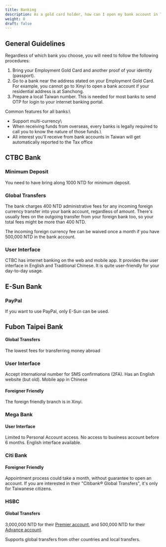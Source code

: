 ```yaml
---
title: Banking
description: As a gold card holder, how can I open my bank account in Taiwan?
weight: 8
draft: false
---
```

## General Guidelines

Regardless of which bank you choose, you will need to follow the following procedures:

1. Bring your Employment Gold Card and another proof of your identity (passport).
2. Go to a bank near the address stated on your Employment Gold Card. For example, you cannot go to Xinyi to open a bank account if your residential address is at Sanchong.
3. Prepare a local Taiwan number. This is needed for most banks to send OTP for login to your internet banking portal.



Common features for all banks:\
- Support multi-currency\
- When receiving funds from overseas, every banks is legally required to call you to know the nature of those funds.\
- All interest you'll receive from bank accounts in Taiwan will get automatically reported to the Tax office

## CTBC Bank

### Minimum Deposit

You need to have bring along 1000 NTD for minimum deposit. 

### Global Transfers

The bank charges 400 NTD administrative fees for any incoming foreign currency transfer into your bank account, regardless of amount. There's usually fees on the outgoing transfer from your foreign bank too, so your total fees might be more than 400 NTD. 

The incoming foreign currency fee can be waived once a month if you have 500,000 NTD in the bank account. 

### User Interface

CTBC has internet banking on the web and mobile app. It provides the user interface in English and Traditional Chinese. It is quite user-friendly for your day-to-day usage.

## E-Sun Bank

### PayPal

If you want to use PayPal, only E-Sun can be used. 

## Fubon Taipei Bank

#### Global Transfers

The lowest fees for transferring money abroad

### User Interface

Accept international number for SMS confirmations (2FA). Has an English website (but old). Mobile app in Chinese

#### Foreigner Friendly

The foreign friendly branch is in Xinyi.

### Mega Bank

#### User Interface

Limited to Personal Account access. No access to business account before 6 months. English interface available.

### Citi Bank

#### Foreigner Friendly

Appointment process could take a month, without guarantee to open an account. If you are interested in their "Citibank® Global Transfers", it's only for Taiwanese citizens.

### HSBC

#### Global Transfers

3,000,000 NTD for their [Premier account](https://www.hsbc.com.tw/en-tw/premier/), and 500,000 NTD for their [Advance account](https://www.hsbc.com.tw/en-tw/advance/).

Supports global transfers from other countries and local transfers.